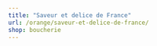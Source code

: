 ```yaml
---
title: "Saveur et delice de France"
url: /orange/saveur-et-delice-de-france/
shop: boucherie
---
```

